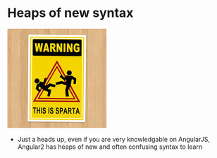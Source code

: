 # Heaps of new syntax

![](resources/warning.jpeg)

<aside class="notes">
  <ul>
    <li>Just a heads up, even if you are very knowledgable on AngularJS, Angular2 has heaps of new and often confusing syntax to learn</li>
  </ul>
</aside>
